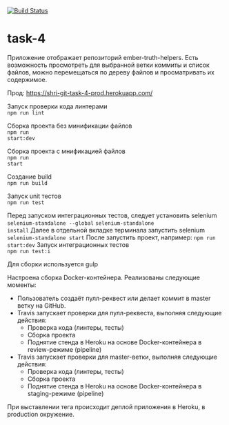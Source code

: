 [![Build Status](https://travis-ci.org/jnkbldgn/task-4.svg?branch=master)](https://travis-ci.org/jnkbldgn/task-4)
# task-4

Приложение отображает репозиторий ember-truth-helpers.
Есть возможность просмотреть для выбранной ветки коммиты и список файлов,
можно перемещаться по дереву файлов и просматривать их содержимое.

Прод: https://shri-git-task-4-prod.herokuapp.com/

Запуск проверки кода линтерами<br>
<code>npm run lint</code>

Сборка проекта без минификации файлов<br> 
<code>npm run start:dev</code>

Сборка проекта с мнификацией файлов<br> 
<code>npm run start</code>

Создание build<br>
<code>npm run build</code>

Запуск unit тестов<br> 
<code>npm run test</code>

Перед запуском интеграционных тестов, следует установить selenium
<code>selenium-standalone --global</code>
<code>selenium-standalone install</code>
Далее в отдельной вкладке терминала запустить selenium
<code>selenium-standalone start</code>
После запустить проект, например:
<code>npm run start:dev</code>
Запуск интеграционных тестов<br> 
<code>npm run test:i</code>

Для сборки используется gulp

Настроена сборка Docker-контейнера.
Реализованы следующие моменты:
- Пользователь создаёт пулл-реквест или делает коммит в master ветку на GitHub.
- Travis запускает проверки для пулл-реквеста, выполняя следующие действия:
    - Проверка кода (линтеры, тесты)
    - Сборка проекта
    - Поднятие стенда в Heroku на основе Docker-контейнера в review-режиме (pipeline)
- Travis запускает проверки для master-ветки, выполняя следующие действия:
    - Проверка кода (линтеры, тесты)
    - Сборка проекта
    - Поднятие стенда в Heroku на основе Docker-контейнера в staging-режиме (pipeline)
    
При выставлении тега происходит деплой приложения в Heroku, в production окружение.
